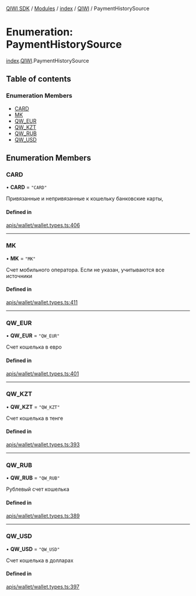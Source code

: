 [QIWI SDK](../README.md) / [Modules](../modules.md) / [index](../modules/index.md) / [QIWI](../modules/index.QIWI.md) / PaymentHistorySource

# Enumeration: PaymentHistorySource

[index](../modules/index.md).[QIWI](../modules/index.QIWI.md).PaymentHistorySource

## Table of contents

### Enumeration Members

- [CARD](index.QIWI.PaymentHistorySource.md#card)
- [MK](index.QIWI.PaymentHistorySource.md#mk)
- [QW\_EUR](index.QIWI.PaymentHistorySource.md#qw_eur)
- [QW\_KZT](index.QIWI.PaymentHistorySource.md#qw_kzt)
- [QW\_RUB](index.QIWI.PaymentHistorySource.md#qw_rub)
- [QW\_USD](index.QIWI.PaymentHistorySource.md#qw_usd)

## Enumeration Members

### CARD

• **CARD** = ``"CARD"``

Привязанные и непривязанные к кошельку банковские
карты,

#### Defined in

[apis/wallet/wallet.types.ts:406](https://github.com/AlexXanderGrib/node-qiwi-sdk/blob/501d75e/src/apis/wallet/wallet.types.ts#L406)

___

### MK

• **MK** = ``"MK"``

Счет мобильного оператора. Если не указан, учитываются
все источники

#### Defined in

[apis/wallet/wallet.types.ts:411](https://github.com/AlexXanderGrib/node-qiwi-sdk/blob/501d75e/src/apis/wallet/wallet.types.ts#L411)

___

### QW\_EUR

• **QW\_EUR** = ``"QW_EUR"``

Счет кошелька в евро

#### Defined in

[apis/wallet/wallet.types.ts:401](https://github.com/AlexXanderGrib/node-qiwi-sdk/blob/501d75e/src/apis/wallet/wallet.types.ts#L401)

___

### QW\_KZT

• **QW\_KZT** = ``"QW_KZT"``

Счет кошелька в тенге

#### Defined in

[apis/wallet/wallet.types.ts:393](https://github.com/AlexXanderGrib/node-qiwi-sdk/blob/501d75e/src/apis/wallet/wallet.types.ts#L393)

___

### QW\_RUB

• **QW\_RUB** = ``"QW_RUB"``

Рублевый счет кошелька

#### Defined in

[apis/wallet/wallet.types.ts:389](https://github.com/AlexXanderGrib/node-qiwi-sdk/blob/501d75e/src/apis/wallet/wallet.types.ts#L389)

___

### QW\_USD

• **QW\_USD** = ``"QW_USD"``

Счет кошелька в долларах

#### Defined in

[apis/wallet/wallet.types.ts:397](https://github.com/AlexXanderGrib/node-qiwi-sdk/blob/501d75e/src/apis/wallet/wallet.types.ts#L397)
